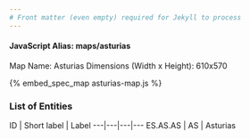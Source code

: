 ```yaml
---
# Front matter (even empty) required for Jekyll to process
---
```


#### JavaScript Alias: maps/asturias

Map Name: Asturias
Dimensions (Width x Height): 610x570



{% embed_spec_map asturias-map.js %}

### List of Entities

ID | Short label | Label
---|---|---|---
ES.AS.AS | AS | Asturias